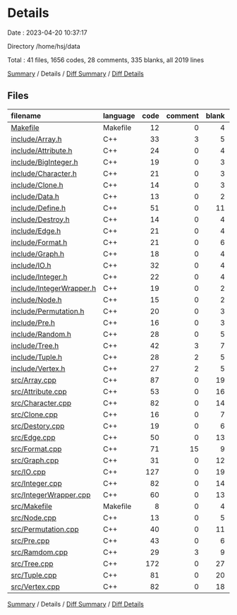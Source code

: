 # Details

Date : 2023-04-20 10:37:17

Directory /home/hsj/data

Total : 41 files,  1656 codes, 28 comments, 335 blanks, all 2019 lines

[Summary](results.md) / Details / [Diff Summary](diff.md) / [Diff Details](diff-details.md)

## Files
| filename | language | code | comment | blank | total |
| :--- | :--- | ---: | ---: | ---: | ---: |
| [Makefile](/Makefile) | Makefile | 12 | 0 | 4 | 16 |
| [include/Array.h](/include/Array.h) | C++ | 33 | 3 | 5 | 41 |
| [include/Attribute.h](/include/Attribute.h) | C++ | 24 | 0 | 4 | 28 |
| [include/BigInteger.h](/include/BigInteger.h) | C++ | 19 | 0 | 3 | 22 |
| [include/Character.h](/include/Character.h) | C++ | 21 | 0 | 3 | 24 |
| [include/Clone.h](/include/Clone.h) | C++ | 14 | 0 | 3 | 17 |
| [include/Data.h](/include/Data.h) | C++ | 13 | 0 | 2 | 15 |
| [include/Define.h](/include/Define.h) | C++ | 51 | 0 | 11 | 62 |
| [include/Destroy.h](/include/Destroy.h) | C++ | 14 | 0 | 4 | 18 |
| [include/Edge.h](/include/Edge.h) | C++ | 21 | 0 | 4 | 25 |
| [include/Format.h](/include/Format.h) | C++ | 21 | 0 | 6 | 27 |
| [include/Graph.h](/include/Graph.h) | C++ | 18 | 0 | 4 | 22 |
| [include/IO.h](/include/IO.h) | C++ | 32 | 0 | 4 | 36 |
| [include/Integer.h](/include/Integer.h) | C++ | 22 | 0 | 4 | 26 |
| [include/IntegerWrapper.h](/include/IntegerWrapper.h) | C++ | 19 | 0 | 2 | 21 |
| [include/Node.h](/include/Node.h) | C++ | 15 | 0 | 2 | 17 |
| [include/Permutation.h](/include/Permutation.h) | C++ | 20 | 0 | 3 | 23 |
| [include/Pre.h](/include/Pre.h) | C++ | 16 | 0 | 3 | 19 |
| [include/Random.h](/include/Random.h) | C++ | 28 | 0 | 5 | 33 |
| [include/Tree.h](/include/Tree.h) | C++ | 42 | 3 | 7 | 52 |
| [include/Tuple.h](/include/Tuple.h) | C++ | 28 | 2 | 5 | 35 |
| [include/Vertex.h](/include/Vertex.h) | C++ | 27 | 2 | 5 | 34 |
| [src/Array.cpp](/src/Array.cpp) | C++ | 87 | 0 | 19 | 106 |
| [src/Attribute.cpp](/src/Attribute.cpp) | C++ | 53 | 0 | 16 | 69 |
| [src/Character.cpp](/src/Character.cpp) | C++ | 82 | 0 | 14 | 96 |
| [src/Clone.cpp](/src/Clone.cpp) | C++ | 16 | 0 | 7 | 23 |
| [src/Destory.cpp](/src/Destory.cpp) | C++ | 19 | 0 | 6 | 25 |
| [src/Edge.cpp](/src/Edge.cpp) | C++ | 50 | 0 | 13 | 63 |
| [src/Format.cpp](/src/Format.cpp) | C++ | 71 | 15 | 9 | 95 |
| [src/Graph.cpp](/src/Graph.cpp) | C++ | 31 | 0 | 12 | 43 |
| [src/IO.cpp](/src/IO.cpp) | C++ | 127 | 0 | 19 | 146 |
| [src/Integer.cpp](/src/Integer.cpp) | C++ | 82 | 0 | 14 | 96 |
| [src/IntegerWrapper.cpp](/src/IntegerWrapper.cpp) | C++ | 60 | 0 | 13 | 73 |
| [src/Makefile](/src/Makefile) | Makefile | 8 | 0 | 4 | 12 |
| [src/Node.cpp](/src/Node.cpp) | C++ | 13 | 0 | 5 | 18 |
| [src/Permutation.cpp](/src/Permutation.cpp) | C++ | 40 | 0 | 11 | 51 |
| [src/Pre.cpp](/src/Pre.cpp) | C++ | 43 | 0 | 6 | 49 |
| [src/Ramdom.cpp](/src/Ramdom.cpp) | C++ | 29 | 3 | 9 | 41 |
| [src/Tree.cpp](/src/Tree.cpp) | C++ | 172 | 0 | 27 | 199 |
| [src/Tuple.cpp](/src/Tuple.cpp) | C++ | 81 | 0 | 20 | 101 |
| [src/Vertex.cpp](/src/Vertex.cpp) | C++ | 82 | 0 | 18 | 100 |

[Summary](results.md) / Details / [Diff Summary](diff.md) / [Diff Details](diff-details.md)
